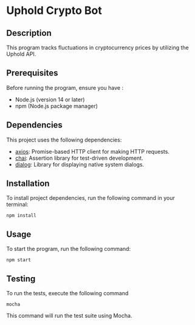 
# Uphold Crypto Bot

## Description

This program tracks fluctuations in cryptocurrency prices by utilizing the Uphold API.

## Prerequisites

Before running the program, ensure you have :

- Node.js (version 14 or later)
- npm (Node.js package manager)

## Dependencies

This project uses the following dependencies:

- [axios](https://www.npmjs.com/package/axios): Promise-based HTTP client for making HTTP requests.
- [chai](https://www.npmjs.com/package/chai): Assertion library for test-driven development.
- [dialog](https://www.npmjs.com/package/dialog): Library for displaying native system dialogs.

## Installation

To install project dependencies, run the following command in your terminal:

````
npm install
````

## Usage

To start the program, run the following command:
````
npm start
````

## Testing

To run the tests, execute the following command
````
mocha
````
This command will run the test suite using Mocha.

